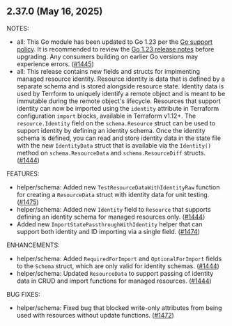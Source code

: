 ## 2.37.0 (May 16, 2025)

NOTES:

* all: This Go module has been updated to Go 1.23 per the [Go support policy](https://go.dev/doc/devel/release#policy). It is recommended to review the [Go 1.23 release notes](https://go.dev/doc/go1.23) before upgrading. Any consumers building on earlier Go versions may experience errors. ([#1445](https://github.com/hashicorp/terraform-plugin-sdk/issues/1445))
* all: This release contains new fields and structs for implmenting managed resource identity. Resource identity is data that is defined by a separate schema and is stored alongside resource state. Identity data is used by Terrform to uniquely identify a remote object and is meant to be immutable during the remote object's lifecycle. Resources that support identity can now be imported using the `identity` attribute in Terraform configuration `import` blocks, available in Terraform v1.12+. The `resource.Identity` field on the `schema.Resource` struct can be used to support identity by defining an identity schema. Once the identity schema is defined, you can read and store identity data in the state file with the new `IdentityData` struct that is available via the `Identity()` method on `schema.ResourceData` and `schema.ResourceDiff` structs. ([#1444](https://github.com/hashicorp/terraform-plugin-sdk/issues/1444))

FEATURES:

* helper/schema: Added new `TestResourceDataWithIdentityRaw` function for creating a `ResourceData` struct with identity data for unit testing. ([#1475](https://github.com/hashicorp/terraform-plugin-sdk/issues/1475))
* helper/schema: Added new `Identity` field to `Resource` that supports defining an identity schema for managed resources only. ([#1444](https://github.com/hashicorp/terraform-plugin-sdk/issues/1444))
* Added new `ImportStatePassthroughWithIdentity` helper that can support both identity and ID importing via a single field. ([#1474](https://github.com/hashicorp/terraform-plugin-sdk/issues/1474))

ENHANCEMENTS:

* helper/schema: Added `RequiredForImport` and `OptionalForImport` fields to the `Schema` struct, which are only valid for identity schemas. ([#1444](https://github.com/hashicorp/terraform-plugin-sdk/issues/1444))
* helper/schema: Updated `ResourceData` to support passing of identity data in CRUD and import functions for managed resources. ([#1444](https://github.com/hashicorp/terraform-plugin-sdk/issues/1444))

BUG FIXES:

* helper/schema: Fixed bug that blocked write-only attributes from being used with resources without update functions. ([#1472](https://github.com/hashicorp/terraform-plugin-sdk/issues/1472))

